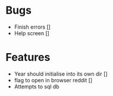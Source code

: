 # Bugs
- Finish errors []
- Help screen []

# Features
- Year should initialise into its own dir []
- flag to open in browser reddit []
- Attempts to sql db
